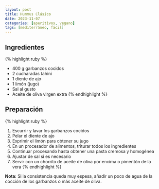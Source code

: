 ```yaml
---
layout: post
title: Hummus Clásico
date: 2023-11-07
categories: [aperitivos, vegano]
tags: [mediterráneo, fácil]
---
```


## Ingredientes
{% highlight ruby %}
- 400 g garbanzos cocidos
- 2 cucharadas tahini
- 1 diente de ajo
- 1 limón (jugo)
- Sal al gusto
- Aceite de oliva virgen extra
{% endhighlight %}

## Preparación
{% highlight ruby %}
1. Escurrir y lavar los garbanzos cocidos
2. Pelar el diente de ajo
3. Exprimir el limón para obtener su jugo
4. En un procesador de alimentos, triturar todos los ingredientes
5. Continuar procesando hasta obtener una pasta cremosa y homogénea
6. Ajustar de sal si es necesario
7. Servir con un chorrito de aceite de oliva por encima o pimentón de la vera
{% endhighlight %}

**Nota:** Si la consistencia queda muy espesa, añadir un poco de agua de la cocción de los garbanzos o más aceite de oliva.